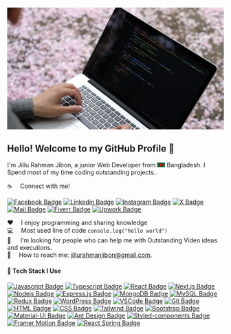 ![Github Banner](assets/github-banner.jpg)

## Hello! Welcome to my GitHub Profile 👋

I'm Jillu Rahman Jibon, a junior Web Developer from <img src="assets/bangladesh.png" width="18"/> Bangladesh. I Spend most of my time coding outstanding projects.

:coffee: &emsp;Connect with me!

[![Facebook Badge](https://img.shields.io/badge/Facebook-1877F2?style=for-the-badge&logo=facebook&logoColor=white)](https://www.facebook.com/dev.JillurRahman) [![Linkedin Badge](https://img.shields.io/badge/LinkedIn-0077B5?style=for-the-badge&logo=linkedin&logoColor=white)](https://www.linkedin.com/in/jillurahmanjibon/) [![Instagram Badge](https://img.shields.io/badge/Instagram-E4405F?style=for-the-badge&logo=instagram&logoColor=white)](https://www.instagram.com/jillurahman/) [![X Badge](https://img.shields.io/badge/X-1DA1F2?style=for-the-badge&logo=x&logoColor=white)](https://x.com/JilluRahmanJibo) [![Mail Badge](https://img.shields.io/badge/Gmail-D14836?style=for-the-badge&logo=gmail&logoColor=white)](mailto:jillurahmanjibon@gmail.com) [![Fiverr Badge](https://img.shields.io/badge/Fiverr-1DBF73?style=for-the-badge&logo=fiverr&logoColor=white)](https://www.fiverr.com/users/jillurtechpro/seller_dashboard) [![Upwork Badge](https://img.shields.io/badge/Upwork-6FDA44?style=for-the-badge&logo=upwork&logoColor=white)](https://www.upwork.com/freelancers/~01a7b4e6721cbeab75)

:hearts: &emsp;I enjoy programming and sharing knowledge <br/>
:computer: &emsp;Most used line of code `console.log("hello world")` <br/>
🤔 &emsp; I’m looking for people who can help me with Outstanding Video ideas and executions.<br/>
:e-mail: &emsp;How to reach me: jillurahmanjibon@gmail.com.<br/>

#### 🚀 Tech Stack I Use

[![Javascript Badge](https://img.shields.io/badge/-Javascript-F0DB4F?style=for-the-badge&labelColor=black&logo=javascript&logoColor=F0DB4F)](#) [![Typescript Badge](https://img.shields.io/badge/-Typescript-007acc?style=for-the-badge&labelColor=black&logo=typescript&logoColor=007acc)](#) [![React Badge](https://img.shields.io/badge/-React-61DBFB?style=for-the-badge&labelColor=black&logo=react&logoColor=61DBFB)](#) [![Next.js Badge](https://img.shields.io/badge/next.js-000000?style=for-the-badge&logo=nextdotjs&logoColor=white)](#) [![Nodejs Badge](https://img.shields.io/badge/-Nodejs-3C873A?style=for-the-badge&labelColor=black&logo=node.js&logoColor=3C873A)](#) [![Express.js Badge](https://img.shields.io/badge/Express.js-000000?style=for-the-badge&logo=express&logoColor=white)](#) [![MongoDB Badge](https://img.shields.io/badge/MongoDB-4EA94B?style=for-the-badge&logo=mongodb&logoColor=white)](#) [![MySQL Badge](https://img.shields.io/badge/MySQL-4479A1?style=for-the-badge&logo=mysql&logoColor=white)](#) [![Redux Badge](https://img.shields.io/badge/Redux-764ABC?style=for-the-badge&logo=redux&logoColor=white)](#) [![WordPress Badge](https://img.shields.io/badge/WordPress-21759B?style=for-the-badge&logo=wordpress&logoColor=white)](#) [![VSCode Badge](https://img.shields.io/badge/Visual_Studio-5C2D91?style=for-the-badge&logo=visual%20studio&logoColor=white)](#) [![Git Badge](https://img.shields.io/badge/Git-F05032?style=for-the-badge&logo=git&logoColor=white)](#) [![HTML Badge](https://img.shields.io/badge/HTML-FF5733?style=for-the-badge&logo=html5&logoColor=white)](#) [![CSS Badge](https://img.shields.io/badge/CSS-2965F1?style=for-the-badge&logo=css3&logoColor=white)](#) [![Tailwind Badge](https://img.shields.io/badge/Tailwind%20CSS-092749?style=for-the-badge&logo=tailwindcss&logoColor=06B6D4&labelColor=000000)](#) [![Bootstrap Badge](https://img.shields.io/badge/Bootstrap-7952B3?style=for-the-badge&logo=bootstrap&logoColor=white)](#) [![Material-UI Badge](https://img.shields.io/badge/Material%20UI-0081CB?style=for-the-badge&logo=material-ui&logoColor=white)](#) [![Ant Design Badge](https://img.shields.io/badge/Ant%20Design-0170FE?style=for-the-badge&logo=ant-design&logoColor=white)](#) [![Styled-components Badge](https://img.shields.io/badge/Styled%20Components-DB7093?style=for-the-badge&logo=styled-components&logoColor=white)](#) [![Framer Motion Badge](https://img.shields.io/badge/Framer%20Motion-00B9E4?style=for-the-badge&logo=framer&logoColor=white)](#) [![React Spring Badge](https://img.shields.io/badge/React%20Spring-61DBFB?style=for-the-badge&logo=react&logoColor=61DBFB)](#)  


 
